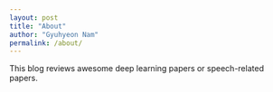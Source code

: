 ```yaml
---
layout: post
title: "About"
author: "Gyuhyeon Nam"
permalink: /about/
---
```


This blog reviews awesome deep learning papers or speech-related papers.
